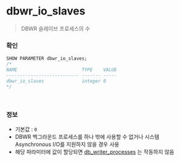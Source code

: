 dbwr_io_slaves
===
>DBWR 슬레이브 프로세스의 수

### 확인
```sql
SHOW PARAMETER dbwr_io_slaves;
/*
NAME                        TYPE    VALUE 
--------------------------- ------- ----- 
dbwr_io_slaves              integer 0 
*/
```

<br>

### 정보
* 기본값 : `0`
* DBWR 백그라운드 프로세스를 하나 밖에 사용할 수 없거나 시스템 Asynchronous I/O를 지원하지 않을 경우 사용
* 해당 파라미터에 값이 할당되면 [db_writer_processes](./db_writer_processes.md) 는 작동하지 않음

<br>
